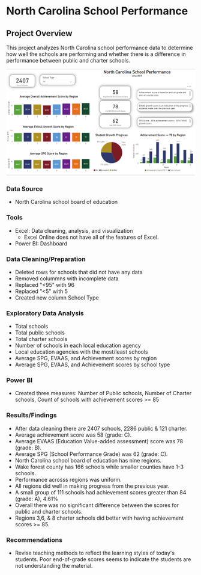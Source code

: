 # North Carolina School Performance

## Project Overview
This project analyzes North Carolina school performance data to determine how well the schools are performing and whether there is a difference in performance between public and charter schools.

![Dashboard](https://github.com/Sarah269/glowing-dollop/blob/main/NC%20School%20Performance/NCschoolperf.png)

### Data Source
- North Carolina school board of education

### Tools
- Excel:  Data cleaning, analysis, and visualization
  - Excel Online does not have all of the features of Excel.
- Power BI: Dashboard

### Data Cleaning/Preparation
- Deleted rows for schools that did not have any data
- Removed colummns with incomplete data
- Replaced "<95" with 96
- Replaced "<5" with 5
- Created new column School Type
  
### Exploratory Data Analysis
- Total schools
- Total public schools
- Total charter schools
- Number of schools in each local education agency
- Local education agencies with the most/least schools
- Average SPG, EVAAS, and Achievement scores by region
- Average SPG, EVAAS, and Achievement scores by school type

### Power BI
- Created three measures:  Number of Public schools, Number of Charter schools, Count of schools with achievement scores >= 85
  
### Results/Findings
 - After data cleaning there are 2407 schools, 2286 public & 121 charter.
 - Average achievement score was 58 (grade: C).
 - Average EVAAS (Education Value-added assessment) score was 78 (grade: B).
 - Average SPG (School Performance Grade) was 62 (grade: C).
 - North Carolina school board of education has nine regions.
 - Wake forest county has 166 schools while smaller counties have 1-3 schools.
 - Performance acrosss regions was uniform.
 - All regions did well in making progress from the previous year.
 - A small group of 111 schools had achievement scores greater than 84 (grade: A), 4.61%
 - Overall there was no significant difference between the scores for public and charter schools.
 - Regions 3,6, & 8 charter schools did better with having achievement scores >= 85.

### Recommendations
- Revise teaching methods to reflect the learning styles of today's students.  Poor end-of-grade scores seems to indicate the students are not understanding the material.
  

